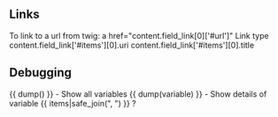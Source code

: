 ## Links
To link to a url from twig: a href="content.field_link[0]['#url']"
Link type
content.field_link['#items'][0].uri 
content.field_link['#items'][0].title

## Debugging
{{ dump() }} - Show all variables
{{ dump(variable) }} - Show details of variable
{{ items|safe_join(", ") }} ?
